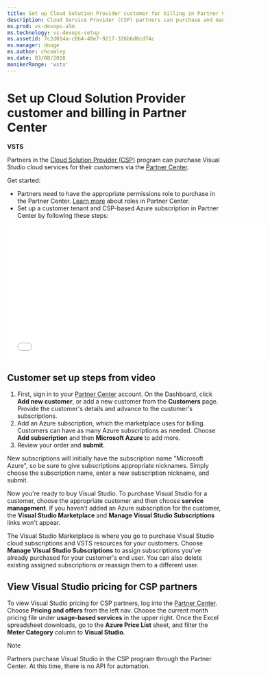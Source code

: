 ```yaml
---
title: Set up Cloud Solution Provider customer for billing in Partner Center
description: Cloud Service Provider (CSP) partners can purchase and manage various VSTS, VS, HockeyApp, etc., subscriptions for their customers
ms.prod: vs-devops-alm
ms.technology: vs-devops-setup
ms.assetid: 7c2d014a-c6b4-40e7-9217-326b6d8cd74c
ms.manager: douge
ms.author: chcomley
ms.date: 03/08/2018
monikerRange: 'vsts'
---
```



# Set up Cloud Solution Provider customer and billing in Partner Center

**VSTS**

Partners in the [Cloud Solution Provider (CSP)](https://partner.microsoft.com/en-US/cloud-solution-provider) program
can purchase Visual Studio cloud services for their customers
via the [Partner Center](https://partnercenter.microsoft.com).

Get started:

* Partners need to have the appropriate permissions role to purchase in the Partner Center. [Learn more](https://msdn.microsoft.com/partner-center/create-user-accounts-and-set-permissions) about roles in Partner Center.
* Set up a customer tenant and CSP-based Azure subscription in Partner Center by following these steps:


<iframe src="//channel9.msdn.com/Shows/Visual-Studio-for-CSP-Partners/CSP-Customer-Provisioning/player" width="600" height="315" allowFullScreen="true" frameBorder="0"></iframe>

## Customer set up steps from video

1. First, sign in to your [Partner Center](https://partnercenter.microsoft.com) account. On the Dashboard, click **Add new customer**, or add a new customer from the **Customers** page.  Provide the customer's details and advance to the customer's subscriptions.
2. Add an Azure subscription, which the marketplace uses for billing. Customers can have as many Azure subscriptions as needed. Choose **Add subscription** and then **Microsoft Azure** to add more.
3. Review your order and **submit**.

New subscriptions will initially have the subscription name "Microsoft Azure", so be sure to give subscriptions
appropriate nicknames. Simply choose the subscription name, enter a new subscription nickname, and submit.

Now you're ready to buy Visual Studio. To purchase Visual Studio for a customer, choose the appropriate customer and
then choose **service management**.  If you haven't added an Azure subscription for the customer, the **Visual Studio
Marketplace** and **Manage Visual Studio Subscriptions** links won't appear.

The Visual Studio Marketplace is where you go to purchase Visual Studio cloud subscriptions and VSTS resources for your
customers.  Choose **Manage Visual Studio Subscriptions** to assign subscriptions you've already purchased for your
customer's end user.  You can also delete existing assigned subscriptions or reassign them to a different user.

## View Visual Studio pricing for CSP partners

To view Visual Studio pricing for CSP partners, log into the [Partner Center](https://partnercenter.microsoft.com).  Choose
**Pricing and offers** from the left nav.  Choose the current month pricing file under **usage-based services** in
the upper right. Once the Excel spreadsheet downloads, go to the **Azure Price List** sheet, and
filter the **Meter Category** column to **Visual Studio**.

> [!NOTE] 
> Partners purchase Visual Studio in the CSP program through the Partner Center. At this time, there is no API
> for automation.

